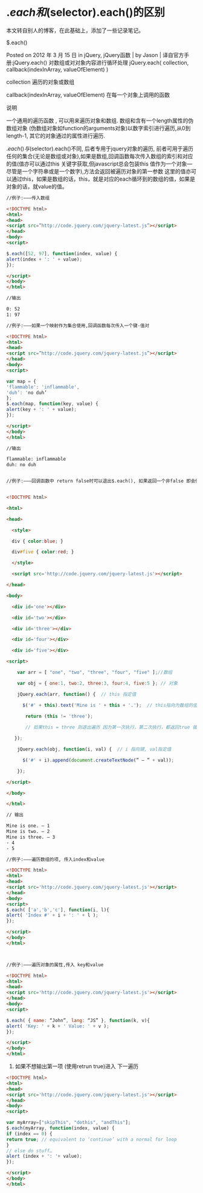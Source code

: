 $.each 和$(selector).each()的区别
====================

本文转自别人的博客，在此基础上，添加了一些记录笔记。


$.each()

Posted on 2012 年 3 月 15 日 in jQuery, jQuery函数
|
by Jason
|
译自官方手册:jQuery.each()
对数组或对对象内容进行循环处理
jQuery.each( collection, callback(indexInArray, valueOfElement) )

collection   遍历的对象或数组

callback(indexInArray, valueOfElement) 在每一个对象上调用的函数

说明

一个通用的遍历函数 , 可以用来遍历对象和数组. 数组和含有一个length属性的伪数组对象 (伪数组对象如function的arguments对象)以数字索引进行遍历,从0到length-1, 其它的对象通过的属性进行遍历.

$.each()与$(selector).each()不同, 后者专用于jquery对象的遍历, 前者可用于遍历任何的集合(无论是数组或对象),如果是数组,回调函数每次传入数组的索引和对应的值(值亦可以通过this 关键字获取,但javascript总会包装this 值作为一个对象—尽管是一个字符串或是一个数字),方法会返回被遍历对象的第一参数
这里的值亦可以通过this，如果是数组的话，this，就是对应的each循环到的数组的值，如果是对象的话，就value的值。

```html 
//例子:———传入数组

<!DOCTYPE html>
<html>
<head>
<script src=”http://code.jquery.com/jquery-latest.js”></script>
</head>
<body>
<script>

$.each([52, 97], function(index, value) {
alert(index + ': ' + value);
});

</script>
</body>
</html>

//输出

0: 52
1: 97
```


```html 
//例子:———如果一个映射作为集合使用,回调函数每次传入一个键-值对

<!DOCTYPE html>
<html>
<head>
<script src=”http://code.jquery.com/jquery-latest.js”></script>
</head>
<body>
<script>

var map = {
'flammable': 'inflammable',
'duh’: 'no duh’
};
$.each(map, function(key, value) {
alert(key + ': ' + value);
});

</script>
</body>
</html>

//输出

flammable: inflammable
duh: no duh


```



```html 

//例子:———回调函数中 return false时可以退出$.each(), 如果返回一个非false 即会像在for循环中使用continue 一样, 会立即进入下一个遍历


<!DOCTYPE html>

<html>

<head>

  <style>

  div { color:blue; }

  div#five { color:red; }

  </style>

  <script src='http://code.jquery.com/jquery-latest.js'></script>

</head>

<body>

  <div id='one'></div>

  <div id='two'></div>

  <div id='three'></div>

  <div id='four'></div>

  <div id='five'></div>

<script>

    var arr = [ "one", "two", "three", "four", "five" ];//数组

    var obj = { one:1, two:2, three:3, four:4, five:5 }; // 对象

    jQuery.each(arr, function() {  // this 指定值

      $('#' + this).text('Mine is ' + this + '.');  // this指向为数组的值, 如one, two

       return (this != 'three'); 
      
       // 如果this = three 则退出遍历 因为第一次执行，第二次执行，都返回true 循环继续，第三次，返回false退出each操作。

   });

    jQuery.each(obj, function(i, val) {  // i 指向键, val指定值

      $('#' + i).append(document.createTextNode(” – ” + val));

    });

</script>

</body>

</html>

// 输出

Mine is one. – 1
Mine is two. – 2
Mine is three. – 3
- 4
- 5

```




```html 
//例子:———遍历数组的项, 传入index和value

<!DOCTYPE html>
<html>
<head>
<script src='http://code.jquery.com/jquery-latest.js'></script>
</head>
<body>
<script>
$.each( ['a','b','c'], function(i, l){
alert( 'Index #' + i + ': ' + l );
});

</script>
</body>
</html>

```





```html 


//例子:———遍历对象的属性,传入 key和value

<!DOCTYPE html>
<html>
<head>
<script src='http://code.jquery.com/jquery-latest.js'></script>
</head>
<body>
<script>

$.each( { name: “John”, lang: “JS” }, function(k, v){
alert( 'Key: ' + k + ' Value: ' + v );
});

</script>
</body>
</html>

```









1. 如果不想输出第一项 (使用retrun true)进入 下一遍历

```html 
<!DOCTYPE html>
<html>
<head>
<script src='http://code.jquery.com/jquery-latest.js'></script>
</head>
<body>
<script>

var myArray=["skipThis", "dothis", "andThis"];
$.each(myArray, function(index, value) {
if (index == 0) {
return true; // equivalent to ‘continue’ with a normal for loop
}
// else do stuff…
alert (index + ': '+ value);
});

</script>
</body>
</html>

```
